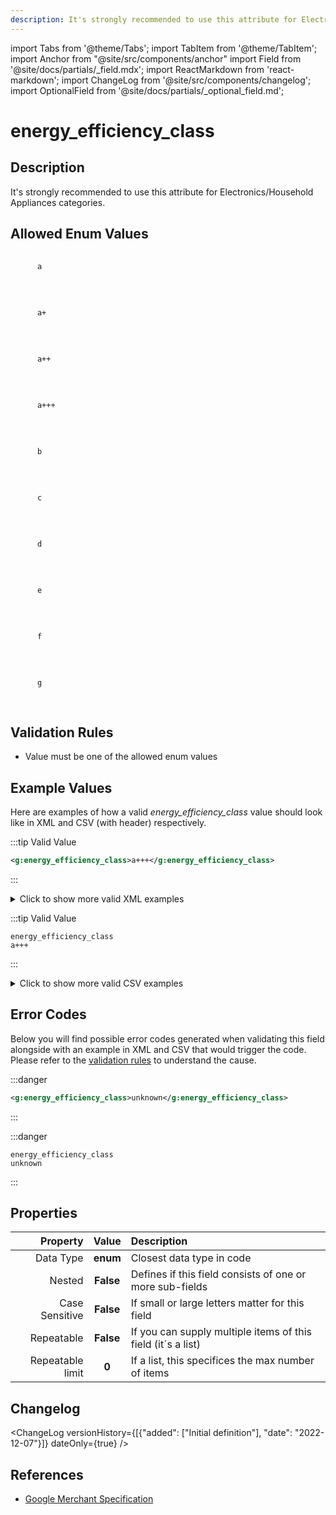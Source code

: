 ```yaml
---
description: It's strongly recommended to use this attribute for Electronics/Household Appliances categories.
---
```


import Tabs from '@theme/Tabs';
import TabItem from '@theme/TabItem';
import Anchor from "@site/src/components/anchor"
import Field from '@site/docs/partials/_field.mdx';
import ReactMarkdown from 'react-markdown';
import ChangeLog from '@site/src/components/changelog';
import OptionalField from '@site/docs/partials/_optional_field.md';

# energy_efficiency_class

<OptionalField/>

## Description

It's strongly recommended to use this attribute for Electronics/Household Appliances categories.




## Allowed Enum Values

<dl>
<dt>
      <pre>
      <code>
      a
      </code>
      </pre>
    </dt>
    <dd>
    </dd>
<dt>
      <pre>
      <code>
      a+
      </code>
      </pre>
    </dt>
    <dd>
    </dd>
<dt>
      <pre>
      <code>
      a++
      </code>
      </pre>
    </dt>
    <dd>
    </dd>
<dt>
      <pre>
      <code>
      a+++
      </code>
      </pre>
    </dt>
    <dd>
    </dd>
<dt>
      <pre>
      <code>
      b
      </code>
      </pre>
    </dt>
    <dd>
    </dd>
<dt>
      <pre>
      <code>
      c
      </code>
      </pre>
    </dt>
    <dd>
    </dd>
<dt>
      <pre>
      <code>
      d
      </code>
      </pre>
    </dt>
    <dd>
    </dd>
<dt>
      <pre>
      <code>
      e
      </code>
      </pre>
    </dt>
    <dd>
    </dd>
<dt>
      <pre>
      <code>
      f
      </code>
      </pre>
    </dt>
    <dd>
    </dd>
<dt>
      <pre>
      <code>
      g
      </code>
      </pre>
    </dt>
    <dd>
    </dd>
</dl>


## Validation Rules

- Value must be one of the allowed enum values


## Example Values

Here are examples of how a valid *energy_efficiency_class* value  should look like in XML and CSV (with header) respectively.

<Tabs>
  <TabItem value="valid_xml" label="XML" default>

:::tip Valid Value

```xml
<g:energy_efficiency_class>a+++</g:energy_efficiency_class>
```

:::

<details>
  <summary>Click to show more valid XML examples</summary>
  <div>

```xml
<g:energy_efficiency_class>a+++</g:energy_efficiency_class>
```

```xml
<g:energy_efficiency_class>a++</g:energy_efficiency_class>
```

```xml
<g:energy_efficiency_class>a+</g:energy_efficiency_class>
```

```xml
<g:energy_efficiency_class>a</g:energy_efficiency_class>
```

```xml
<g:energy_efficiency_class>b</g:energy_efficiency_class>
```

```xml
<g:energy_efficiency_class>c</g:energy_efficiency_class>
```

```xml
<g:energy_efficiency_class>d</g:energy_efficiency_class>
```

```xml
<g:energy_efficiency_class>e</g:energy_efficiency_class>
```

```xml
<g:energy_efficiency_class>f</g:energy_efficiency_class>
```

```xml
<g:energy_efficiency_class>g</g:energy_efficiency_class>
```


  </div>
</details>

 </TabItem>
  <TabItem value="valid_csv" label="CSV">

:::tip Valid Value

```csv
energy_efficiency_class
a+++
```

:::

<details>
  <summary>Click to show more valid CSV examples</summary>
  <div>

```csv
energy_efficiency_class
a+++
```

```csv
energy_efficiency_class
a++
```

```csv
energy_efficiency_class
a+
```

```csv
energy_efficiency_class
a
```

```csv
energy_efficiency_class
b
```

```csv
energy_efficiency_class
c
```

```csv
energy_efficiency_class
d
```

```csv
energy_efficiency_class
e
```

```csv
energy_efficiency_class
f
```

```csv
energy_efficiency_class
g
```


  </div>
</details>

  </TabItem>
</Tabs>

## Error Codes

Below you will find possible error codes generated when validating this field alongside with an example in XML and CSV that would trigger the code. Please refer to the [validation rules](#validation-rules) to understand the cause.

<Tabs>
  <TabItem value="invalid_xml" label="XML" default>

:::danger <Anchor id="validation_invalid_enum" title="validation_invalid_enum" /> 

```xml
<g:energy_efficiency_class>unknown</g:energy_efficiency_class>
```

:::


 </TabItem>
  <TabItem value="invalid_csv" label="CSV">

:::danger <Anchor id="validation_invalid_enum" title="validation_invalid_enum" /> 

```csv
energy_efficiency_class
unknown
```

:::


  </TabItem>
</Tabs>

## Properties

|     **Property** |         **Value**          | **Description**                                              |
|-----------------:|:--------------------------:|:-------------------------------------------------------------|
|        Data Type |    **enum**     | Closest data type in code                                    |
|           Nested |      **False**      | Defines if this field consists of one or more sub-fields     |
|   Case Sensitive |  **False**  | If small or large letters matter for this field              |
|       Repeatable |    **False**    | If you can supply multiple items of this field (it´s a list) |
| Repeatable limit | **0** | If a list, this specifices the max number of items           |

## Changelog
<ChangeLog versionHistory={[{"added": ["Initial definition"], "date": "2022-12-07"}]} dateOnly={true} />

## References
- [Google Merchant Specification](https://support.google.com/merchants/answer/7562785)
